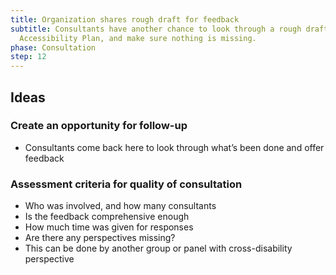 ```yaml
---
title: Organization shares rough draft for feedback
subtitle: Consultants have another chance to look through a rough draft of the
  Accessibility Plan, and make sure nothing is missing.
phase: Consultation
step: 12
---
```

## Ideas

### Create an opportunity for follow-up

* Consultants come back here to look through what’s been done and offer feedback

### Assessment criteria for quality of consultation

* Who was involved, and how many consultants
* Is the feedback comprehensive enough
* How much time was given for responses
* Are there any perspectives missing?
* This can be done by another group or panel with cross-disability perspective
